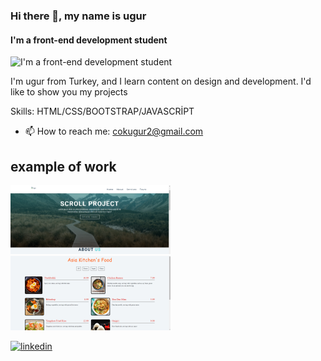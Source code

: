 ### Hi there 👋, my name is ugur
#### I'm a front-end development student
![I'm a front-end development student](https://arturssmirnovs.github.io/github-profile-readme-generator/images/banner.png)

I'm ugur from Turkey, and I learn content on design and development. I'd like to show you my projects 

Skills: HTML/CSS/BOOTSTRAP/JAVASCRİPT 

- 📫 How to reach me: cokugur2@gmail.com 


## example of work
<img src="https://github.com/ugurcok/ugurcok/blob/main/scrool.png?raw=true" width="256"/>
<img src="https://github.com/ugurcok/ugurcok/blob/main/menu.png?raw=true" width="256"/>

[<img src='https://cdn.jsdelivr.net/npm/simple-icons@3.0.1/icons/linkedin.svg' alt='linkedin' height='40'>](https://www.linkedin.com/in/https://www.linkedin.com/in/ugurcok//)  

